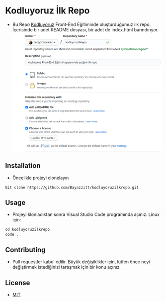 # Kodluyoruz İlk Repo
* Bu Repo [Kodluyoruz](https://www.kodluyoruz.org/) Front-End Eğitiminde oluşturduğumuz ilk repo. İçerisinde bir adet README dosyası, bir adet de index.html barındırıyor.
![](https://github.com/Kodluyoruz/taskforce/raw/main/git/odev1/figures/github.png)
## Installation
* Öncelikle projeyi clonelayın
```
Git clone https://github.com/Bayazzitt/kodluyoruzilkrepo.git
```
## Usage
* Projeyi klonladıktan sonra Visual Studio Code programında açınız.
Linux için:
```
cd kodluyoruzilkrepo
code .
```
## Contributing
* Pull requestler kabul edilir. Büyük değişiklikler için, lütfen önce neyi değiştirmek istediğinizi tartışmak için bir konu açınız.
## License
* [MIT](https://choosealicense.com/licenses/mit/)